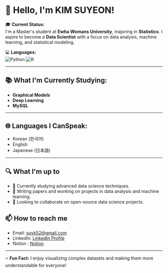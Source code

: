 # 👋 Hello, I'm KIM SUYEON!

🎓 **Current Status:**  
I'm a Master's student at **Ewha Womans University**, majoring in **Statistics**. I aspire to become a **Data Scientist** with a focus on data analysis, machine learning, and statistical modeling.


💻 **Languages:**  
![Python](https://img.shields.io/badge/Python-3776AB?style=for-the-badge&logo=python&logoColor=white)
![R](https://img.shields.io/badge/R-276DC3?style=for-the-badge&logo=r&logoColor=white)

---

## 📚 **What I'm Currently Studying:**
- **Graphical Models**
- **Deep Learning**
- **MySQL**

---

## 🌐 **Languages I CanSpeak:**
- Korean (한국어)
- English
- Japanese (日本語)

---

## 🔍 What I'm up to
- 🌱 Currently studying advanced data science techniques.
- 📝 Writing papers and working on projects in data analysis and machine learning.
- 🤝 Looking to collaborate on open-source data science projects.

## 📫 How to reach me
- Email: [suyk52@gmail.com](mailto:suyk52@gmail.com)
- LinkedIn: [LinkedIn Profile](https://www.linkedin.com/in/suyeon-kim-688360317/)
- Notion : [Notion](https://www.notion.so/c12777c8a0734946adc58d9d0b217752)
---

⭐️ **Fun Fact:** I enjoy visualizing complex datasets and making them more understandable for everyone!
